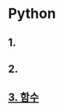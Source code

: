 # Python 
## 1.  

## 2.  

## [3. 함수](https://github.com/Haaarimmm/TIL/blob/master/python/python_3.md#function-%ED%95%A8%EC%88%98)